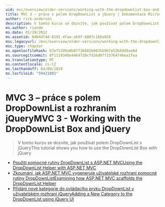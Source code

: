 ```yaml
---
uid: mvc/overview/older-versions/working-with-the-dropdownlist-box-and-jquery/index
title: MVC 3 – práce s polem DropDownList a jQuery | Dokumentace Microsoftu
author: rick-anderson
description: V tomto kurzu se dozvíte, jak používat polem DropDownList s jQuery
ms.author: riande
ms.date: 01/19/2012
ms.assetid: 6d64df4d-8191-4faa-ab9f-9807c1b0a020
msc.legacyurl: /mvc/overview/older-versions/working-with-the-dropdownlist-box-and-jquery
msc.type: chapter
ms.openlocfilehash: b7ef5109a0b87736881b9835b9b7e52689d9aa6d
ms.sourcegitcommit: 0f1119340e4464720cfd16d0ff15764746ea1fea
ms.translationtype: MT
ms.contentlocale: cs-CZ
ms.lasthandoff: 04/09/2019
ms.locfileid: "59421092"
---
```

# <a name="mvc-3---working-with-the-dropdownlist-box-and-jquery"></a><span data-ttu-id="6a0f2-103">MVC 3 – práce s polem DropDownList a rozhraním jQuery</span><span class="sxs-lookup"><span data-stu-id="6a0f2-103">MVC 3 - Working with the DropDownList Box and jQuery</span></span>

> <span data-ttu-id="6a0f2-104">V tomto kurzu se dozvíte, jak používat polem DropDownList s jQuery</span><span class="sxs-lookup"><span data-stu-id="6a0f2-104">This tutorial shows you how to use the DropDownList Box with jQuery</span></span>


- [<span data-ttu-id="6a0f2-105">Použití pomocné rutiny DropDownList s ASP.NET MVC</span><span class="sxs-lookup"><span data-stu-id="6a0f2-105">Using the DropDownList Helper with ASP.NET MVC</span></span>](using-the-dropdownlist-helper-with-aspnet-mvc.md)
- [<span data-ttu-id="6a0f2-106">Zkoumání, jak ASP.NET MVC vygeneruje uživatelské rozhraní pomocné rutiny DropDownList</span><span class="sxs-lookup"><span data-stu-id="6a0f2-106">Examining how ASP.NET MVC scaffolds the DropDownList Helper</span></span>](examining-how-aspnet-mvc-scaffolds-the-dropdownlist-helper.md)
- [<span data-ttu-id="6a0f2-107">Přidání nové kategorie do ovládacího prvku DropDownList v uživatelském rozhraní jQuery</span><span class="sxs-lookup"><span data-stu-id="6a0f2-107">Adding a New Category to the DropDownList using jQuery UI</span></span>](adding-a-new-category-to-the-dropdownlist-using-jquery-ui.md)
